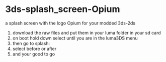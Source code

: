 # 3ds-splash_screen-Opium
a splash screen with the logo Opium for your modded 3ds-2ds


1. download the raw files and put them in your luma folder in your sd card
2. on boot hold down select until you are in the luma3DS menu
3. then go to splash:
4. select before or after
5. and your good to go 
